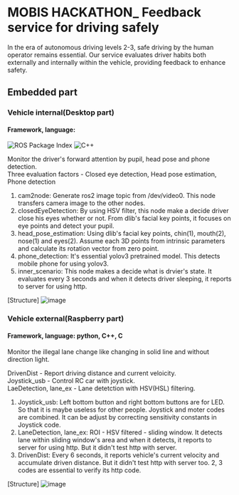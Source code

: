 # MOBIS HACKATHON_ Feedback service for driving safely
In the era of autonomous driving levels 2-3, safe driving by the human operator remains essential. Our service evaluates driver habits both externally and internally within the vehicle, providing feedback to enhance safety.
## Embedded part
### Vehicle internal(Desktop part)
#### Framework, language:
![ROS Package Index](https://img.shields.io/ros/v/:humble/)
![C++](https://img.shields.io/badge/-C++-000000?logo=c%2B%2B&style=flat)



Monitor the driver's forward attention by pupil, head pose and phone detection.  
Three evaluation factors - Closed eye detection, Head pose estimation, Phone detection  

1. cam2node: Generate ros2 image topic from /dev/video0. This node transfers camera image to the other nodes.
2. closedEyeDetection: By using HSV filter, this node make a decide driver close his eyes whether or not. From dlib's facial key points, it focuses on eye points and detect your pupil.  
4. head_pose_estimation: Using dlib's facial key points, chin(1), mouth(2), nose(1) and eyes(2). Assume each 3D points from intrinsic parameters and calculate its rotation vector from zero point.
5. phone_detection: It's essential yolov3 pretrained model. This detects mobile phone for using yolov3.
6. inner_scenario: This node makes a decide what is drvier's state. It evaluates every 3 seconds and when it detects driver sleeping, it reports to server for using http.  


[Structure]
![image](https://github.com/SSU-CAR/SSU-CAR_Embeded/assets/107911398/3e5b8ff1-3ff0-49f1-a111-0ddbeedbca80)

### Vehicle external(Raspberry part)
#### Framework, language: python, C++, C  
Monitor the illegal lane change like changing in solid line and without direction light.  

DrivenDist - Report driving distance and current veloicity.  
Joystick_usb - Control RC car with joystick.  
LaeDetection, lane_ex - Lane detetction with HSV(HSL) filtering.  

1. Joystick_usb: Left bottom button and right bottom buttons are for LED. So that it is maybe useless for other people. Joystick and moter codes are combined. It can be adjust by correcting sensitivity constants in Joystick code.
2. LaneDetection, lane_ex: ROI - HSV filtered - sliding window. It detects lane within sliding window's area and when it detects, it reports to server for using http. But it didn't test http with server.
3. DrivenDist: Every 6 seconds, it reports vehicle's current velocity and accumulate driven distance. But it didn't test http with server too. 2, 3 codes are essential to verify its http code.

[Structure]
![image](https://github.com/SSU-CAR/SSU-CAR_Embeded/assets/107911398/f5f10145-ed10-4ec9-9722-8f5671cca517)



